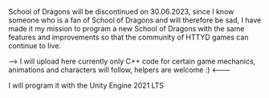  School of Dragons will be discontinued on 30.06.2023, since I know someone who is a fan of School of Dragons and will therefore be sad, I have made it my mission to program a new School of Dragons with the same features and improvements so that the community of HTTYD games can continue to live. 

--> I will upload here currently only C++ code for certain game mechanics, animations and characters will follow, helpers are welcome :) <--- 

I will program it with the Unity Engine 2021 LTS

